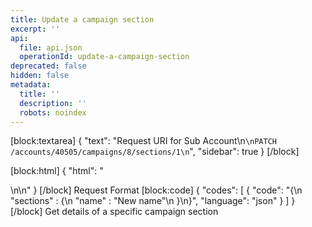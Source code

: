 ```yaml
---
title: Update a campaign section
excerpt: ''
api:
  file: api.json
  operationId: update-a-campaign-section
deprecated: false
hidden: false
metadata:
  title: ''
  description: ''
  robots: noindex
---
```

[block:textarea]
{
  "text": "Request URI for Sub Account\n```\nPATCH /accounts/40505/campaigns/8/sections/1\n```",
  "sidebar": true
}
[/block]

[block:html]
{
  "html": "<div></div>\n\n<style></style>"
}
[/block]
Request Format
[block:code]
{
  "codes": [
    {
      "code": "{\n  \"sections\" : {\n    \"name\" : \"New name\"\n  }\n}",
      "language": "json"
    }
  ]
}
[/block]
Get details of a specific campaign section